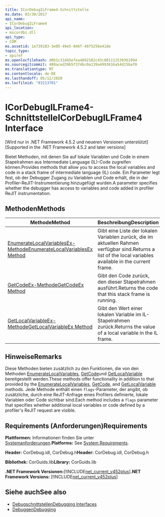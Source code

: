 ```yaml
---
title: ICorDebugILFrame4-Schnittstelle
ms.date: 03/30/2017
api_name:
- ICorDebugILFrame4
api_location:
- mscordbi.dll
api_type:
- COM
ms.assetid: 1e739183-3e05-49e5-846f-4075256e41de
topic_type:
- apiref
ms.openlocfilehash: d0b1c31d45efea4892182c43c801112530361994
ms.sourcegitcommit: 488aced39b5f374bc0a139a4993616a54d15baf0
ms.translationtype: MT
ms.contentlocale: de-DE
ms.lasthandoff: 05/12/2020
ms.locfileid: "83213701"
---
```

# <a name="icordebugilframe4-interface"></a><span data-ttu-id="581a0-102">ICorDebugILFrame4-Schnittstelle</span><span class="sxs-lookup"><span data-stu-id="581a0-102">ICorDebugILFrame4 Interface</span></span>
<span data-ttu-id="581a0-103">[Wird nur in .NET Framework 4.5.2 und neueren Versionen unterstützt]</span><span class="sxs-lookup"><span data-stu-id="581a0-103">[Supported in the .NET Framework 4.5.2 and later versions]</span></span>  
  
 <span data-ttu-id="581a0-104">Bietet Methoden, mit denen Sie auf lokale Variablen und Code in einem Stapelrahmen aus Intermediate Language (IL)-Code zugreifen können.</span><span class="sxs-lookup"><span data-stu-id="581a0-104">Provides methods that allow you to access the local variables and code in a stack frame of intermediate language (IL) code.</span></span> <span data-ttu-id="581a0-105">Ein Parameter legt fest, ob der Debugger Zugang zu Variablen und Code erhält, die in der Profiler-ReJIT-Instrumentierung hinzugefügt wurden.</span><span class="sxs-lookup"><span data-stu-id="581a0-105">A parameter specifies whether the debugger has access to variables and code added in profiler ReJIT instrumentation.</span></span>  
  
## <a name="methods"></a><span data-ttu-id="581a0-106">Methoden</span><span class="sxs-lookup"><span data-stu-id="581a0-106">Methods</span></span>  
  
|<span data-ttu-id="581a0-107">Methode</span><span class="sxs-lookup"><span data-stu-id="581a0-107">Method</span></span>|<span data-ttu-id="581a0-108">Beschreibung</span><span class="sxs-lookup"><span data-stu-id="581a0-108">Description</span></span>|  
|------------|-----------------|  
|[<span data-ttu-id="581a0-109">EnumerateLocalVariablesEx-Methode</span><span class="sxs-lookup"><span data-stu-id="581a0-109">EnumerateLocalVariablesEx Method</span></span>](icordebugilframe4-enumeratelocalvariablesex-method.md)|<span data-ttu-id="581a0-110">Gibt eine Liste der lokalen Variablen zurück, die im aktuellen Rahmen verfügbar sind.</span><span class="sxs-lookup"><span data-stu-id="581a0-110">Returns a list of the local variables available in the current frame.</span></span>|  
|[<span data-ttu-id="581a0-111">GetCodeEx-Methode</span><span class="sxs-lookup"><span data-stu-id="581a0-111">GetCodeEx Method</span></span>](icordebugilframe4-getcodeex-method.md)|<span data-ttu-id="581a0-112">Gibt den Code zurück, den dieser Stapelrahmen ausführt.</span><span class="sxs-lookup"><span data-stu-id="581a0-112">Returns the code that this stack frame is running.</span></span>|  
|[<span data-ttu-id="581a0-113">GetLocalVariableEx-Methode</span><span class="sxs-lookup"><span data-stu-id="581a0-113">GetLocalVariableEx Method</span></span>](icordebugilframe4-getlocalvariableex-method.md)|<span data-ttu-id="581a0-114">Gibt den Wert einer lokalen Variable im IL-Stapelrahmen zurück.</span><span class="sxs-lookup"><span data-stu-id="581a0-114">Returns the value of a local variable in the IL frame.</span></span>|  
  
## <a name="remarks"></a><span data-ttu-id="581a0-115">Hinweise</span><span class="sxs-lookup"><span data-stu-id="581a0-115">Remarks</span></span>  
 <span data-ttu-id="581a0-116">Diese Methoden bieten zusätzlich zu den Funktionen, die von den Methoden [EnumerateLocalVariables](icordebugilframe-enumeratelocalvariables-method.md), [GetCode](icordebugframe-getcode-method.md)und [GetLocalVariable](icordebugilframe-getlocalvariable-method.md) bereitgestellt werden.</span><span class="sxs-lookup"><span data-stu-id="581a0-116">These methods offer functionality in addition to that provided by the [EnumerateLocalVariables](icordebugilframe-enumeratelocalvariables-method.md), [GetCode](icordebugframe-getcode-method.md), and [GetLocalVariable](icordebugilframe-getlocalvariable-method.md) methods.</span></span> <span data-ttu-id="581a0-117">Jede Methode enthält einen `flags`-Parameter, der angibt, ob zusätzliche, durch eine ReJIT-Anfrage eines Profilers definierte, lokale Variablen oder Code sichtbar sind.</span><span class="sxs-lookup"><span data-stu-id="581a0-117">Each method includes a `flags` parameter that specifies whether additional local variables or code defined by a profiler's ReJIT request are visible.</span></span>  
  
## <a name="requirements"></a><span data-ttu-id="581a0-118">Requirements (Anforderungen)</span><span class="sxs-lookup"><span data-stu-id="581a0-118">Requirements</span></span>  
 <span data-ttu-id="581a0-119">**Plattformen:** Informationen finden Sie unter [Systemanforderungen](../../get-started/system-requirements.md).</span><span class="sxs-lookup"><span data-stu-id="581a0-119">**Platforms:** See [System Requirements](../../get-started/system-requirements.md).</span></span>  
  
 <span data-ttu-id="581a0-120">**Header:** CorDebug.idl, CorDebug.h</span><span class="sxs-lookup"><span data-stu-id="581a0-120">**Header:** CorDebug.idl, CorDebug.h</span></span>  
  
 <span data-ttu-id="581a0-121">**Bibliothek:** CorGuids.lib</span><span class="sxs-lookup"><span data-stu-id="581a0-121">**Library:** CorGuids.lib</span></span>  
  
 <span data-ttu-id="581a0-122">**.NET Framework Versionen:**[!INCLUDE[net_current_v452plus](../../../../includes/net-current-v452plus-md.md)]</span><span class="sxs-lookup"><span data-stu-id="581a0-122">**.NET Framework Versions:** [!INCLUDE[net_current_v452plus](../../../../includes/net-current-v452plus-md.md)]</span></span>  
  
## <a name="see-also"></a><span data-ttu-id="581a0-123">Siehe auch</span><span class="sxs-lookup"><span data-stu-id="581a0-123">See also</span></span>

- [<span data-ttu-id="581a0-124">Debugschnittstellen</span><span class="sxs-lookup"><span data-stu-id="581a0-124">Debugging Interfaces</span></span>](debugging-interfaces.md)
- [<span data-ttu-id="581a0-125">Debuggen</span><span class="sxs-lookup"><span data-stu-id="581a0-125">Debugging</span></span>](index.md)
